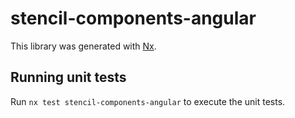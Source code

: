 # stencil-components-angular

This library was generated with [Nx](https://nx.dev).

## Running unit tests

Run `nx test stencil-components-angular` to execute the unit tests.
